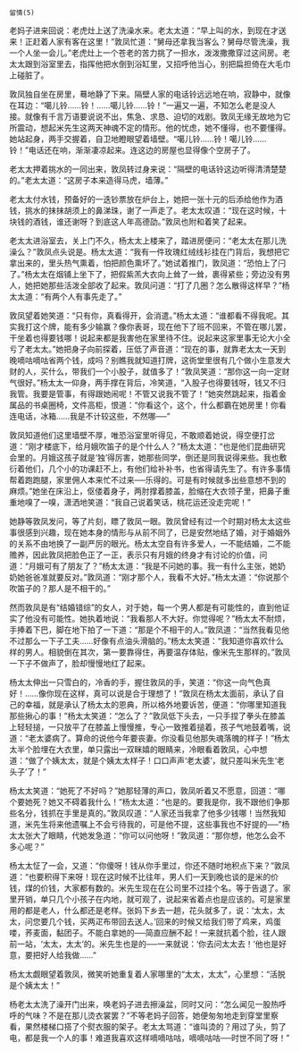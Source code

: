     留情(5) 

   老妈子进来回说：老虎灶上送了洗澡水来。老太太道：“早上叫的水，到现在才送来！正赶着人家有客在这里！”敦凤忙道：“舅母还拿我当客么？舅母尽管洗澡，我一个人坐一会儿。”老虎灶上一个苍老的苦力挑了一担水，泼泼撒撒穿过这间房。老太太跟到浴室里去，指挥他把水倒到浴缸里，又招呼他当心，别把扁担倚在大毛巾上碰脏了。

   敦凤独自坐在房里，蓦地静了下来。隔壁人家的电话铃远远地在响，寂静中，就像在耳边：“噶儿铃……铃！……噶儿铃……铃！”一遍又一遍，不知怎么老是没人接。就像有千言万语要说说不出，焦急、求恳、迫切的戏剧。敦凤无缘无故地为它所震动，想起米先生这两天神魂不定的情形。他的忧虑，她不懂得，也不要懂得。她站起身，两手交握着，自卫地瞪眼望着墙壁。“噶儿铃……铃！噶儿铃……铃！”电话还在响，渐渐凄凉起来。连这边的房屋也显得像个空房子了。

   老太太押着挑水的一同出来，敦凤转过身来说：“隔壁的电话铃这边听得清清楚楚的。”老太太道：“这房子本来造得马虎，墙薄。”

   老太太付水钱，预备好的一迭钞票放在炉台上，她把一张十元的后添给他作为酒钱，挑水的抹抹胡须上的鼻涕珠，谢了一声走了。老太太叹道：“现在这时候，十块钱的酒钱，谁还谢呀？到底这人年高德劭。”敦凤也附和着笑了起来。

   老太太进浴室去，关上门不久，杨太太上楼来了，踏进房便问：“老太太在那儿洗澡么？”敦凤点头说是。杨太太道：“我有一件玫瑰红绒线衫挂在门背后，我想把它拿出来的，里头热气熏着，怕把颜色熏坏了。”她试着推门，敦凤道：“恐怕上了闩了。”杨太太在烟铺上坐下了，把假紫羔大衣向上耸了一耸，裹得紧些；旁边没有男人，她把她那些活泼全部收了起来。敦凤问道：“打了几圈？怎么散得这样早？”杨太太道：“有两个人有事先走了。”

   敦凤望着她笑道：“只有你，真看得开，会消遣。”杨太太道：“谁都看不得我呢。其实我打这个牌，能有多少输赢？像你表哥，现在他下了班不回来，不管在哪儿罢，干坐着也得要钱哪！说起来都是我害他在家里待不住。说起来这家里事无论大小全亏了老太太。”她把身子向前探着，压低了声音道：“现在的事，就靠老太太一天到晚嘀咕嘀咕省两个钱，成吗？别瞧我就知道打牌，这衖堂里很有几个做小生意发大财的人，买什么，带我们一个小股子，就值多了！”敦凤笑道：“那你这一向一定财气很好。”杨太太一仰身，两手撑在背后，冷笑道，“入股子也得要钱呀，钱又不归我管。我要是管事，有得跟她闹呢！不管又说我不管了！”她突然跳起来，指着金属品的书桌圈椅，文件高柜，恨道：“你看这个，这个，什么都霸在她房里！你看连电话，冰箱……我是不计较这些，不然哪──”

   敦凤知道他们这里墙壁不厚，唯恐浴室里听得见，不敢顺着她说，得空便打岔道：“刚才楼底下，给月娥吹笛子的是个什么人？”杨太太道：“也是他们昆曲研究会里的。月娥这孩子就是‘独’得厉害，她那些同学，倒还是同我说得来些。我也敷衍着他们，几个小的功课赶不上，有他们给补补书，也省得请先生了。有许多事情帮着跑跑腿，家里佣人本来忙不过来──乐得的。可是有时候就多出些意想不到的麻烦。”她坐在床沿上，伛偻着身子，两肘撑着膝盖，脸缩在大衣领子里，把鼻子重重地嗅了一嗅，潇洒地笑道：“我自己说着笑话，桃花运还没走完呢！”

   她静等敦凤发问，等了片刻，瞟了敦凤一眼。敦凤曾经有过一个时期对杨太太这些事很感到兴趣，现在她本身的情形与从前不同了，已是安然地结了婚，对于婚姻外的关系不由地换了一副严厉的眼光。杨太太空自有许多爱人，一不能结婚，二不能赡养，因此敦凤把脸色正了一正，表示只有月娥的终身才有讨论的价值，问道：“月娥可有了朋友了？”杨太太道：“我是不问她的事。我一有什么主张，她奶奶她爸爸准就要反对。”敦凤道：“刚才那个人，我看不大好。”杨太太道：“你说那个吹笛子的？那人是不相干的。”

   然而敦凤是有“结婚错综”的女人，对于她，每一个男人都是有可能性的，直到他证实了他没有可能性。她执着地说：“我看那人不大好。你觉得呢？”杨太太不耐烦，手捧着下巴，脚在地下拍了一下道：“那是个不相干的人。”敦凤道：“当然我看见他不过那么一下子工夫……好像有点油头滑脑的。”杨太太笑道：“我知道你喜欢什么样的男人。相貌倒在其次，第一要靠得住，再要温存体贴，像米先生那样的。”敦凤一下子不做声了，脸却慢慢地红了起来。

   杨太太伸出一只雪白的，冷香的手，握住敦凤的手，笑道：“你这一向气色真好！……像你现在这样，真可以说是合于理想了！”敦凤在杨太太面前，承认了自己的幸福，就是承认了杨太太的恩典，所以格外地要诉苦，便道：“你哪里知道我那些揪心的事！”杨太太笑道：“怎么了？”敦凤低下头去，一只手捏了拳头在膝盖上轻轻搥，一只放平了在膝盖上慢慢推，专心一致推着搥着，孩子气地鼓着嘴，说道：“老太婆病了。算命的说他今年要丧妻。你没看见他那失魂落魄的样子！”杨太太半个脸埋在大衣里，单只露出一双眯嬉的眼睛来，冷眼看着敦凤，心中想道：“做了个姨太太，就是个姨太太样子！口口声声‘老太婆’，就只差叫米先生‘老头子’了！”

   杨太太笑道：“她死了不好吗？”她那轻薄的声口，敦凤听着又不愿意，回道：“哪个要她死？她又不碍着我什么！”杨太太道：“也是的。要我是你，我不跟他们争那些名分，钱抓在手里是真的。”敦凤叹道：“人家还当我拿了他多少钱哪！当然我知道，米先生将来他遗嘱上不会亏待我的，可是他不提，这些事我也不好提的──”杨太太张大了眼睛，代她发急道：“你可以问他呀！”敦凤道：“那你想，他怎么会不多心呢？”

   杨太太怔了一会，又道：“你傻呀！钱从你手里过，你还不随时地积点下来？”敦凤道：“也要积得下来呀！现在这时候不比往年，男人们一天到晚也谈的是米的价钱，煤的价钱，大家都有数的。米先生现在在公司里不过挂个名。等于告退了。家里开销，单只几个小孩子在内地，就可观了，说起来省着点也是应该的。可是家里用的都是老人，什么都还是老样。张妈下乡去一趟，花头就多了，说：‘太太，太太，问您要几个钱，买两疋布带回去送人。’回来的时候又给我们带了鸡来，鸡蛋喽，荞麦面，黏团子。不能白拿她的──简直应酬不起！一来就抗着个脸，往人跟前一站，‘太太，太太’的。米先生也是的──一来就说：‘你去问太太去！’他也是好意，要把好人给我做……”

   杨太太觑眼望着敦凤，微笑听她重复着人家哪里的“太太，太太”，心里想：“活脱是个姨太太！”

   杨老太太洗了澡开门出来，唤老妈子进去擦澡盆，同时又问：“怎么闻见一股热呼呼的气味？不是在那儿烫衣裳罢？”不等老妈子回答，她便匆匆地走到穿堂里察看，果然楼梯口搭了个熨衣服的架子。老太太骂道：“谁叫烫的？用过了头，剪了电，都是我一个人的事！难道我喜欢这样嘀嘀咕咕，嘀嘀咕咕──时世不同了呀！”

